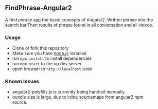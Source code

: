 ## FindPhrase-Angular2

A find phrase app the basic concepts of Angular2.
Written phrase into the search bar.Then results of phrase found in all conversation and all videos.

### Usage
- Clone or fork this repository
- Make sure you have [node.js](https://nodejs.org/) installed
- run `npm install` to install dependencies
- run `npm start` to fire up dev server
- open browser to `http://localhost:8080`

### Known Issues
- angular2-polyfills.js is currently being handled manually. 
- bundle size is large, due to inline sourcemaps from angular2 npm source.
